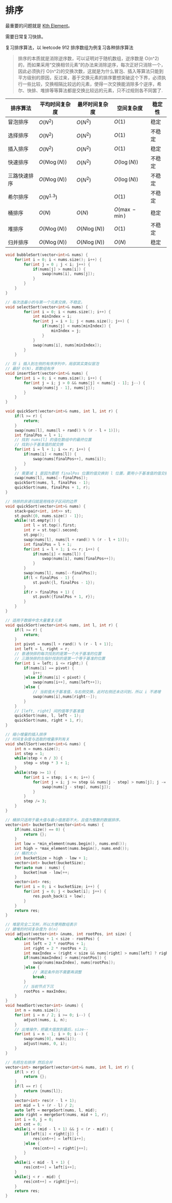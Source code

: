 # 排序

最重要的问题就是 [Kth Element](https://cyc2018.github.io/CS-Notes/#/notes/Leetcode%20%E9%A2%98%E8%A7%A3%20-%20%E6%8E%92%E5%BA%8F?id=%e5%bf%ab%e9%80%9f%e9%80%89%e6%8b%a9)。

需要日常复习快排。

复习排序算法，以 leetcode 912 排序数组为例复习各种排序算法

> 排序的本质就是消除逆序数，可以证明对于随机数组，逆序数是 O(n^2)的，而如果采用“交换相邻元素”的办法来消除逆序，每次正好只消除一个，因此必须执行 O(n^2)的交换次数，这就是为什么冒泡、插入等算法只能到平方级别的原因，反过来，基于交换元素的排序要想突破这个下界，必须执行一些比较，交换相隔比较远的元素，使得一次交换能消除多个逆序，希尔、快排、堆排等等算法都是交换比较远的元素，只不过规则各不同罢了.

| 排序算法     | 平均时间复杂度 | 最坏时间复杂度 | 空间复杂度       | 稳定性 |
| ------------ | -------------- | -------------- | ---------------- | ------ |
| 冒泡排序     | $O(N^2)$       | $O(N^2)$       | $O(1)$           | 稳定   |
| 选择排序     | $O(N^2)$       | $O(N^2)$       | $O(1)$           | 不稳定 |
| 插入排序     | $O(N^2)$       | $O(N^2)$       | $O(1)$           | 稳定   |
| 快速排序     | $O(N\log(N))$  | $O(N^2)$       | $O(\log(N))$     | 不稳定 |
| 三路快速排序 | $O(N\log(N))$  | $O(N^2)$       | $O(\log(N))$     | 不稳定 |
| 希尔排序     | $O(N^{1.3})$   |                | $O(1)$           | 不稳定 |
| 桶排序       | $O(N)$         | $O(N)$         | $O(\max - \min)$ | 稳定   |
| 堆排序       | $O(N\log(N))$  | $O(N\log(N))$  | $O(1)$           | 不稳定 |
| 归并排序     | $O(N\log(N))$  | $O(N\log(N))$  | $O(N)$           | 稳定   |

```c++ tab="冒泡排序"
void bubbleSort(vector<int>& nums) {
    for(int i = 0; i < nums.size(); i++) {
        for(int j = 0 ; j < i; j++) {
            if(nums[j] > nums[i]) {
                swap(nums[i], nums[j]);
            }
        }
    }
}
```

```c++ tab="选择排序"
// 每次选最小的与第一个元素交换，不稳定。
void selectSort(vector<int>& nums) {
        for(int i = 0; i < nums.size(); i++) {
            int minIndex = i;
            for(int j = i + 1; j < nums.size(); j++) {
                if(nums[j] < nums[minIndex]) {
                    minIndex = j;
                }
            }
            swap(nums[i], nums[minIndex]);
        }
    }
```

```c++ tab="插入排序"
// 将 i 插入到左侧的有序序列中，局部其实类似冒泡
// 最好 O(N)，即数组有序
void insertSort(vector<int>& nums) {
    for(int i = 0; i < nums.size(); i++) {
        for(int j = i; j > 0 && nums[j] < nums[j - 1]; j--) {
            swap(nums[j - 1], nums[j]);
        }
    }
}
```

```c++ tab="快速排序"
void quickSort(vector<int>& nums, int l, int r) {
    if(l >= r) {
        return;
    }
    swap(nums[l], nums[l + rand() % (r - l + 1)]);
    int finalPos = l + 1;
    // 找到 nums[l] 的值在数组中的最终位置
    // 找到小于基准值的就交换
    for(int i = l + 1; i <= r; i++) {
        if(nums[i] < nums[l]) {
            swap(nums[finalPos++], nums[i]);
        }
    }
    // 需要减 1 是因为要把 finalPos 位置的值交换到 l 位置，要用小于基准值的值交换
    swap(nums[l], nums[--finalPos]);
    quickSort(nums, l, finalPos - 1);
    quickSort(nums, finalPos + 1, r);
}
```

```c++ tab="快排 非递归"
// 快排的非递归就是用栈存子区间的边界
void quickSort(vector<int>& nums) {
    stack<pair<int, int>> st;
    st.push({0, nums.size() - 1});
    while(!st.empty()) {
        int l = st.top().first;
        int r = st.top().second;
        st.pop();
        swap(nums[l], nums[l + rand() % (r - l + 1)]);
        int finalPos = l + 1;
        for(int i = l + 1; i <= r; i++) {
            if(nums[i] < nums[l]) {
                swap(nums[i], nums[finalPos++]);
            }
        }
        swap(nums[l], nums[--finalPos]);
        if(l < finalPos - 1) {
            st.push({l, finalPos - 1});
        }
        if(r > finalPos + 1) {
            st.push({finalPos + 1, r});
        }
    }
}
```

```c++ tab="三路快排"
// 适用于数据中含大量重复元素
void quickSort(vector<int>& nums, int l, int r) {
    if(l >= r) {
        return;
    }
    int pivot = nums[l + rand() % (r - l + 1)];
    int left = l, right = r;
    // 普通快排的每次找到的是第一个大于基准的位置
    // 三路快排的左指针找到的是第一个等于基准的位置
    for(int i = left; i <= right;) {
        if(nums[i] == pivot) {
            i++;
        }else if(nums[i] < pivot) {
            swap(nums[i++], nums[left++]);
        }else {
            // 当前值大于基准值，与右侧交换，此时右侧还未访问到，所以 i 不递增
            swap(nums[i],nums[right--]);
        }
    }
    // [left, right] 间的值等于基准值
    quickSort(nums, l, left - 1);
    quickSort(nums, right + 1, r);
}
```

```c++ tab="希尔排序"
// 缩小增量的插入排序
// 时间复杂度与选取的增量序列有关
void shellSort(vector<int>& nums) {
    int n = nums.size();
    int step = 1;
    while(step < n / 3) {
        step = step * 3 + 1;
    }
    while(step >= 1) {
        for(int i = step; i < n; i++) {
            for(int j = i; j >= step && nums[j - step] > nums[j]; j -= step) {
                swap(nums[j - step], nums[j]);
            }
        }
        step /= 3;
    }
}
```

```c++ tab="桶排序"
// 桶排只适用于最大值与最小值差距不大，且值为整数的数据排序。
vector<int> bucketSort(vector<int>& nums) {
    if(nums.size() == 0) {
        return {};
    }
    int low = *min_element(nums.begin(), nums.end());
    int high = *max_element(nums.begin(), nums.end());
    // 桶的大小
    int bucketSize = high - low + 1;
    vector<int> bucket(bucketSize);
    for(auto num : nums) {
        bucket[num - low]++;
    }
    vector<int> res;
    for(int i = 0; i < bucketSize; i++) {
        for(int j = 0; j < bucket[i]; j++) {
            res.push_back(i + low);
        }
    }
    return res;
}
```

```c++ tab="堆排序"
// 堆是完全二叉树，所以方便用数组表示
// 建堆的时间复杂度为 O(n)
void adjust(vector<int> &nums, int rootPos, int size) {
    while(rootPos + 1 < size - rootPos) {
        int left = 2 * rootPos + 1;
        int right = 2 * rootPos + 2;
        int maxIndex = (right < size && nums[right] > nums[left] ? right : left);
        if(nums[maxIndex] > nums[rootPos]) {
            swap(nums[maxIndex], nums[rootPos]);
        }else {
            // 满足条件则不需要再调整
            break;
        }
        // 当前节点下沉
        rootPos = maxIndex;
    }
}
void headSort(vector<int> &nums) {
    int n = nums.size();
    for(int i = n / 2; i >= 0; i--) {
        adjust(nums, i, n);
    }
    // 出堆操作，把最大值放到最后，size--
    for(int i = n - 1; i > 0; i--) {
        swap(nums[0], nums[i]);
        adjust(nums, 0, i);
    }
}
```

```c++ tab="归并排序"
// 先把左右排序 然后合并
vector<int> mergeSort(vector<int>& nums, int l, int r) {
    if(l > r) {
        return {};
    }
    if(l == r) {
        return {nums[l]};
    }
    vector<int> res(r - l + 1);
    int mid = l + (r - l) / 2;
    auto left = mergeSort(nums, l, mid);
    auto right = mergeSort(nums, mid + 1, r);
    int i = 0, j = 0;
    int cnt = 0;
    while(i < (mid - l + 1) && j < (r - mid)) {
        if(left[i] < right[j]) {
            res[cnt++] = left[i++];
        }else {
            res[cnt++] = right[j++];
        }
    }
    while(i < mid - l + 1) {
        res[cnt++] = left[i++];
    }
    while(j < r - mid) {
        res[cnt++] = right[j++];
    }
    return res;
}
```
